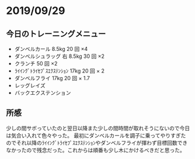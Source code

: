 # 2019/09/29

## 今日のトレーニングメニュー

- ダンベルカール 8.5kg 20 回 ×4
- ダンベルシュラッグ 右 8.5kg 30 回 ×2
- クランチ 50 回 ×2
- ﾗｲｲﾝｸﾞﾄﾗｲｾﾌﾟｽｴｸｽﾃﾝｼｮﾝ 17kg 20 回 × 2
- ダンベルフライ 17kg 20 回 × 1.7
- レッグレイズ
- バックエクステンション

## 所感

少しの間サボっていたのと翌日以降また少しの間時間が取れそうにないので今日は気合い入れて色々やった。
最初にダンベルカールを調子に乗ってやりすぎたのでそれ以降のﾗｲｲﾝｸﾞﾄﾗｲｾﾌﾟｽｴｸｽﾃﾝｼｮﾝやダンベルフライが揮わず目標回数できなかったので残念だった。これからは順番も少し木にかけるべきだと思った。
